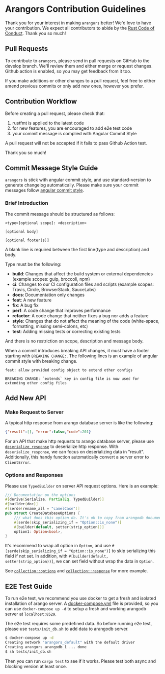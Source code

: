 # Arangors Contribution Guidelines

Thank you for your interest in making `arangors` better! We'd love to have your contribution.
We expect all contributors to abide by the 
[Rust Code of Conduct](https://www.rust-lang.org/policies/code-of-conduct). 
Thank you so much!

## Pull Requests

To contribute to `arangors`, please send in pull requests on GitHub to the develop branch. 
We'll review them and either merge or request changes. 
Github action is enabled, so you may get feedback from it too.

If you make additions or other changes to a pull request, 
feel free to either amend previous commits or only add new ones, however you prefer. 

## Contribution Workflow
Before creating a pull request, please check that:
1. rustfmt is applied to the latest code
2. for new features, you are encouraged to add e2e test code
3. your commit message is complied with Angular Commit Style

A pull request will not be accepted if it fails to pass Github Action test.

Thank you so much!

## Commit Message Style Guide
`arangors` is stick with angular commit style, and use standard-version to generate
changelog automatically. Please make sure your commit messages follow 
[angular commit style](https://www.conventionalcommits.org/en/v1.0.0).

### Brief Introduction
The commit message should be structured as follows:

```
<type>[optional scope]: <description>

[optional body]

[optional footer(s)]
```

A blank line is required between the first line(type and description) and body.

Type must be the following:

- **build**: Changes that affect the build system or external dependencies (example scopes: gulp, broccoli, npm)
- **ci**: Changes to our CI configuration files and scripts (example scopes: Travis, Circle, BrowserStack, SauceLabs)
- **docs**: Documentation only changes
- **feat**: A new feature
- **fix**: A bug fix
- **perf**: A code change that improves performance
- **refactor**: A code change that neither fixes a bug nor adds a feature
- **style**: Changes that do not affect the meaning of the code (white-space, formatting, missing semi-colons, etc)
- **test**: Adding missing tests or correcting existing tests

And there is no restriction on scope, description and message body.

When a commit introduces breaking API changes, it must have a footer starting with `BREAKING CHANGE:`.
The following lines is an example of angular commit style with breaking change.

```
feat: allow provided config object to extend other configs

BREAKING CHANGE: `extends` key in config file is now used for extending other config files
```

## Add New API

### Make Request to Server
A typical http response from arango database server is like the following:
```json
{"result":[], "error":false,"code":201}
```

For an API that make http requests to arango database server, please use 
[`deserialize_response`](https://github.com/fMeow/arangors/blob/6162a6a966ce42f063452303671ae8e577190a4a/src/response.rs#L28)
to deserialize http response. With `deserialize_response`, we can focus on 
deserializing data in "result".
Additionally, this handy function automatically convert a server error to `ClientError`.

### Options and Responses

Please use `TypedBuilder` on server API request options. Here is an example:

```rust
/// Documentation on the options
#[derive(Serialize, PartialEq, TypedBuilder)]
#[builder(doc)]
#[serde(rename_all = "camelCase")]
pub struct CreateDatabaseOptions {
    /// what does this option do. It's ok to copy from arangodb documentation.
    #[serde(skip_serializing_if = "Option::is_none")]
    #[builder(default, setter(strip_option))]
    option1: Option<bool>,
}
```

It's recommend to wrap all option in `Option`, and use `#[serde(skip_serializing_if = "Option::is_none")]` 
to skip serializing this field if not set. In addition, with `#[builder(default, setter(strip_option))]`, 
we can set field without wrap the data in `Option`.

See [`collection::options`](https://github.com/fMeow/arangors/blob/6162a6a966ce42f063452303671ae8e577190a4a/src/collection/options.rs)
and [`collection::response`](https://github.com/fMeow/arangors/blob/6162a6a966ce42f063452303671ae8e577190a4a/src/collection/response.rs) for more example.

## E2E Test Guide 

To run e2e test, we recommend you use docker to get a fresh and isolated installation of
arango server. A [docker-compose.yml]() file is provided, so you can use `docker-compose up -d` 
to setup a fresh and working arangodb server at `localhost:8529`. 

The e2e test requires some predefined data. So before running e2e test, please 
use `tests/init_db.sh` to add data to arangodb server.

```sh
$ docker-compose up -d
Creating network "arangors_default" with the default driver
Creating arangors_arangodb_1 ... done
$ sh tests/init_db.sh
```

Then you can run `cargo test` to see if it works. Please test both async and blocking 
version at least once.
